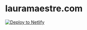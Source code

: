 # lauramaestre.com

<a href="https://app.netlify.com/start/deploy?repository=https://github.com/yeion7/lauramaestre&amp;stack=cms"><img src="https://www.netlify.com/img/deploy/button.svg" alt="Deploy to Netlify"></a>
